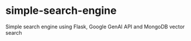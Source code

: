 # simple-search-engine
Simple search engine using Flask, Google GenAI API and MongoDB vector search
